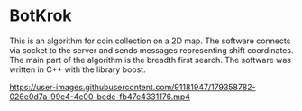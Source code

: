 # BotKrok
This is an algorithm for coin collection on a 2D map. The software connects via socket to the server and sends messages representing shift coordinates. The main part of the algorithm is the breadth first search.
The software was written in C++ with the library boost.





https://user-images.githubusercontent.com/91181947/179358782-026e0d7a-99c4-4c00-bedc-fb47e4331176.mp4

